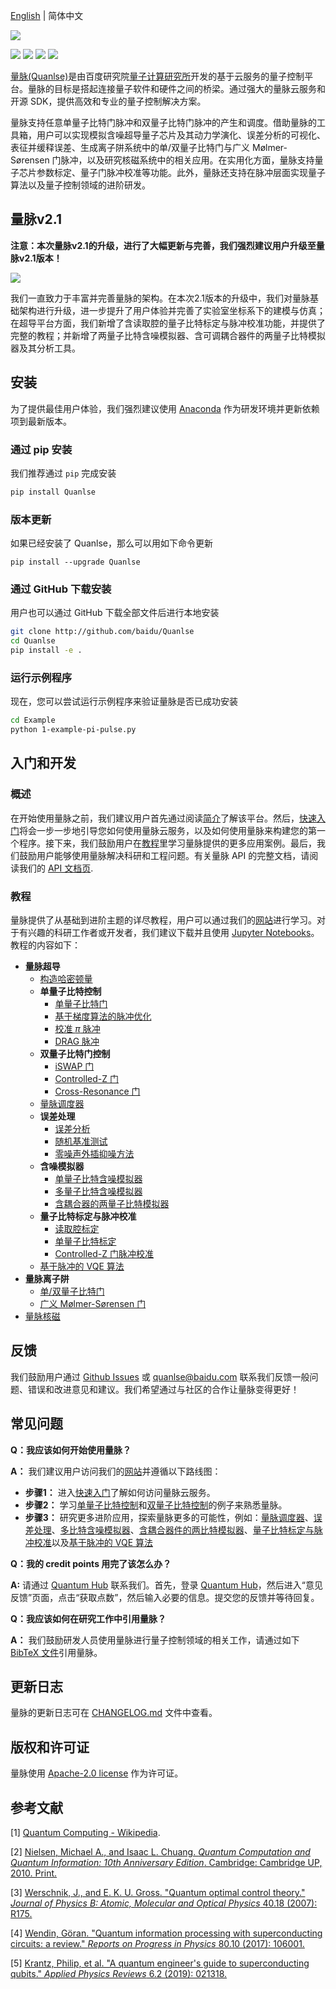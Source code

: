 [English](README.md) | 简体中文

![](https://release-data.cdn.bcebos.com/Quanlse_title_cn.png)

[![](https://img.shields.io/badge/license-Apache%202.0-green)](./LICENSE) [![](https://img.shields.io/badge/build-passing-green)]() ![](https://img.shields.io/badge/Python-3.7--3.8-blue) ![](https://img.shields.io/badge/release-v2.1.0-blue)

[量脉(Quanlse)](https://quanlse.baidu.com)是由百度研究院[量子计算研究所](https://quantum.baidu.com)开发的基于云服务的量子控制平台。量脉的目标是搭起连接量子软件和硬件之间的桥梁。通过强大的量脉云服务和开源 SDK，提供高效和专业的量子控制解决方案。

量脉支持任意单量子比特门脉冲和双量子比特门脉冲的产生和调度。借助量脉的工具箱，用户可以实现模拟含噪超导量子芯片及其动力学演化、误差分析的可视化、表征并缓释误差、生成离子阱系统中的单/双量子比特门与广义 Mølmer-Sørensen 门脉冲，以及研究核磁系统中的相关应用。在实用化方面，量脉支持量子芯片参数标定、量子门脉冲校准等功能。此外，量脉还支持在脉冲层面实现量子算法以及量子控制领域的进阶研发。

## 量脉v2.1

**注意：本次量脉v2.1的升级，进行了大幅更新与完善，我们强烈建议用户升级至量脉v2.1版本！**

![](https://release-data.bd.bcebos.com/Quanlse_architecture_cn.png)

我们一直致力于丰富并完善量脉的架构。在本次2.1版本的升级中，我们对量脉基础架构进行升级，进一步提升了用户体验并完善了实验室坐标系下的建模与仿真；在超导平台方面，我们新增了含读取腔的量子比特标定与脉冲校准功能，并提供了完整的教程；并新增了两量子比特含噪模拟器、含可调耦合器件的两量子比特模拟器及其分析工具。

## 安装

为了提供最佳用户体验，我们强烈建议使用 [Anaconda](https://www.anaconda.com/) 作为研发环境并更新依赖项到最新版本。

### 通过 pip 安装

我们推荐通过 `pip` 完成安装

```bash
pip install Quanlse
```

### 版本更新

如果已经安装了 Quanlse，那么可以用如下命令更新

```
pip install --upgrade Quanlse
```

### 通过 GitHub 下载安装

用户也可以通过 GitHub 下载全部文件后进行本地安装

```bash
git clone http://github.com/baidu/Quanlse
cd Quanlse
pip install -e .
```

### 运行示例程序

现在，您可以尝试运行示例程序来验证量脉是否已成功安装

```bash
cd Example
python 1-example-pi-pulse.py
```

## 入门和开发

### 概述
在开始使用量脉之前，我们建议用户首先通过阅读[简介](https://quanlse.baidu.com/#/doc/overview)了解该平台。然后，[快速入门](https://quanlse.baidu.com/#/doc/quickstart)将会一步一步地引导您如何使用量脉云服务，以及如何使用量脉来构建您的第一个程序。接下来，我们鼓励用户在[教程](https://quanlse.baidu.com/#/doc/tutorial-construct-ham)里学习量脉提供的更多应用案例。最后，我们鼓励用户能够使用量脉解决科研和工程问题。有关量脉 API 的完整文档，请阅读我们的 [API 文档页](https://quanlse.baidu.com/api/).

### 教程

量脉提供了从基础到进阶主题的详尽教程，用户可以通过我们的[网站](https://quanlse.baidu.com)进行学习。对于有兴趣的科研工作者或开发者，我们建议下载并且使用 [Jupyter Notebooks](https://jupyter.org/)。教程的内容如下：

+ **量脉超导**
  + [构造哈密顿量](https://quanlse.baidu.com/#/doc/tutorial-construct-hamiltonian)
  + **单量子比特控制**
    + [单量子比特门](https://quanlse.baidu.com/#/doc/tutorial-single-qubit)
    + [基于梯度算法的脉冲优化](https://quanlse.baidu.com/#/doc/tutorial-GRAPE)
    + [校准 $\pi$ 脉冲](https://quanlse.baidu.com/#/doc/tutorial-pi-pulse)
    + [DRAG 脉冲](https://quanlse.baidu.com/#/doc/tutorial-drag)
  + **双量子比特门控制**
    + [iSWAP 门](https://quanlse.baidu.com/#/doc/tutorial-iswap)
    + [Controlled-Z 门](https://quanlse.baidu.com/#/doc/tutorial-cz)
    + [Cross-Resonance 门](https://quanlse.baidu.com/#/doc/tutorial-cr)
  + [量脉调度器](https://quanlse.baidu.com/#/doc/tutorial-scheduler)
  + **误差处理**
    + [误差分析](https://quanlse.baidu.com/#/doc/tutorial-error-analysis)
    + [随机基准测试](https://quanlse.baidu.com/#/doc/tutorial-randomized-benchmarking)
    + [零噪声外插抑噪方法](https://quanlse.baidu.com/#/doc/tutorial-ZNE)
  + **含噪模拟器**
    + [单量子比特含噪模拟器](https://quanlse.baidu.com/#/doc/tutorial-single-qubit-noisy-simulator)
    + [多量子比特含噪模拟器](https://quanlse.baidu.com/#/doc/tutorial-multi-qubit-noisy-simulator)
    + [含耦合器的两量子比特模拟器](https://quanlse.baidu.com/#/doc/tutorial-two-qubit-simulator-with-coupler)
  + **量子比特标定与脉冲校准**
    + [读取腔标定](https://quanlse.baidu.com/#/doc/tutorial-readout-cavity-calibration)
    + [单量子比特标定](https://quanlse.baidu.com/#/doc/tutorial-single-qubit-calibration)
    + [Controlled-Z 门脉冲校准](https://quanlse.baidu.com/#/doc/tutorial-calibration-cz)
  + [基于脉冲的 VQE 算法](https://quanlse.baidu.com/#/doc/tutorial-pbvqe)
+ **量脉离子阱**
  + [单/双量子比特门](https://quanlse.baidu.com/#/doc/tutorial-ion-trap-single-and-two-qubit-gate)
  + [广义 Mølmer-Sørensen 门](https://quanlse.baidu.com/#/doc/tutorial-general-MS-gate)
+ [量脉核磁](https://quanlse.baidu.com/#/doc/nmr)

## 反馈

我们鼓励用户通过 [Github Issues](https://github.com/baidu/Quanlse/issues) 或 quanlse@baidu.com 联系我们反馈一般问题、错误和改进意见和建议。我们希望通过与社区的合作让量脉变得更好！

## 常见问题
**Q：我应该如何开始使用量脉？**

**A：** 我们建议用户访问我们的[网站](https://quanlse.baidu.com)并遵循以下路线图：

- **步骤1：** 进入[快速入门](https://quanlse.baidu.com/#/doc/quickstart)了解如何访问量脉云服务。
- **步骤2：** 学习[单量子比特控制](https://quanlse.baidu.com/#/doc/tutorial-single-qubit)和[双量子比特控制](https://quanlse.baidu.com/#/doc/tutorial-iswap)的例子来熟悉量脉。
- **步骤3：** 研究更多进阶应用，探索量脉更多的可能性，例如：[量脉调度器](https://quanlse.baidu.com/#/doc/tutorial-scheduler)、[误差处理](https://quanlse.baidu.com/#/doc/tutorial-error-analysis)、[多比特含噪模拟器](https://quanlse.baidu.com/#/doc/tutorial-multi-qubit-noisy-simulator)、[含耦合器件的两比特模拟器](https://quanlse.baidu.com/#/doc/tutorial-two-qubit-simulator-with-coupler-architecture)、[量子比特标定与脉冲校准](https://quanlse.baidu.com/#/doc/tutorial-readout-cavity-calibration)以及[基于脉冲的 VQE 算法](https://quanlse.baidu.com/#/doc/tutorial-pbvqe)

**Q：我的 credit points 用完了该怎么办？**

**A:** 请通过 [Quantum Hub](https://quantum-hub.baidu.com) 联系我们。首先，登录 [Quantum Hub](https://quantum-hub.baidu.com)，然后进入“意见反馈”页面，点击“获取点数”，然后输入必要的信息。提交您的反馈并等待回复。

**Q：我应该如何在研究工作中引用量脉？**

**A：** 我们鼓励研发人员使用量脉进行量子控制领域的相关工作，请通过如下 [BibTeX 文件](Quanlse.bib)引用量脉。
## 更新日志

量脉的更新日志可在 [CHANGELOG.md](CHANGELOG.md) 文件中查看。

## 版权和许可证

量脉使用 [Apache-2.0 license](LICENSE) 作为许可证。

## 参考文献

[1] [Quantum Computing - Wikipedia](https://en.wikipedia.org/wiki/Quantum_computing).

[2] [Nielsen, Michael A., and Isaac L. Chuang. *Quantum Computation and Quantum Information: 10th Anniversary Edition*. Cambridge: Cambridge UP, 2010. Print.](https://doi.org/10.1017/CBO9780511976667)

[3] [Werschnik, J., and E. K. U. Gross. "Quantum optimal control theory." *Journal of Physics B: Atomic, Molecular and Optical Physics* 40.18 (2007): R175.](https://doi.org/10.1088/0953-4075/40/18/R01)

[4] [Wendin, Göran. "Quantum information processing with superconducting circuits: a review." *Reports on Progress in Physics* 80.10 (2017): 106001.](https://doi.org/10.1088/1361-6633/aa7e1a)

[5] [Krantz, Philip, et al. "A quantum engineer's guide to superconducting qubits." *Applied Physics Reviews* 6.2 (2019): 021318.](https://doi.org/10.1063/1.5089550)

